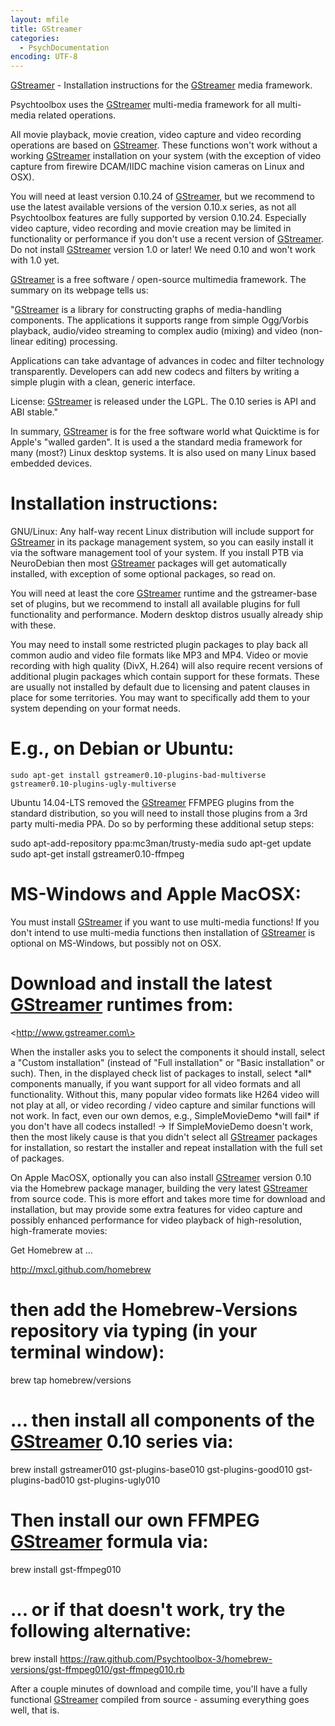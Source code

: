 ```yaml
---
layout: mfile
title: GStreamer
categories:
  - PsychDocumentation
encoding: UTF-8
---
```


[GStreamer](/docs/GStreamer) - Installation instructions for the [GStreamer](/docs/GStreamer) media framework.

Psychtoolbox uses the [GStreamer](/docs/GStreamer) multi-media framework for all multi-media
related operations.

All movie playback, movie creation, video capture and video recording
operations are based on [GStreamer](/docs/GStreamer). These functions won't work without a
working [GStreamer](/docs/GStreamer) installation on your system (with the exception of video
capture from firewire DCAM/IIDC machine vision cameras on Linux and OSX).

You will need at least version 0.10.24 of [GStreamer](/docs/GStreamer), but we recommend to
use the latest available versions of the version 0.10.x series, as not
all Psychtoolbox features are fully supported by version 0.10.24.
Especially video capture, video recording and movie creation may be
limited in functionality or performance if you don't use a recent version
of [GStreamer](/docs/GStreamer). Do not install [GStreamer](/docs/GStreamer) version 1.0 or later! We need 0.10
and won't work with 1.0 yet.

[GStreamer](/docs/GStreamer) is a free software / open-source multimedia framework. The
summary on its webpage tells us:

"[GStreamer](/docs/GStreamer) is a library for constructing graphs of media-handling
components. The applications it supports range from simple Ogg/Vorbis
playback, audio/video streaming to complex audio (mixing) and video
(non-linear editing) processing.

Applications can take advantage of advances in codec and filter
technology transparently. Developers can add new codecs and filters by
writing a simple plugin with a clean, generic interface.

License: [GStreamer](/docs/GStreamer) is released under the LGPL. The 0.10 series is API and
ABI stable."

In summary, [GStreamer](/docs/GStreamer) is for the free software world what Quicktime is
for Apple's "walled garden". It is used a the standard media framework
for many (most?) Linux desktop systems. It is also used on many Linux
based embedded devices.


# Installation instructions:


GNU/Linux: Any half-way recent Linux distribution will include support
for [GStreamer](/docs/GStreamer) in its package management system, so you can easily install
it via the software management tool of your system. If you install PTB
via NeuroDebian then most [GStreamer](/docs/GStreamer) packages will get automatically
installed, with exception of some optional packages, so read on.

You will need at least the core [GStreamer](/docs/GStreamer) runtime and the gstreamer-base
set of plugins, but we recommend to install all available plugins for
full functionality and performance. Modern desktop distros usually
already ship with these.

You may need to install some restricted plugin packages to play back all
common audio and video file formats like MP3 and MP4. Video or movie
recording with high quality (DivX, H.264) will also require recent
versions of additional plugin packages which contain support for these
formats. These are usually not installed by default due to licensing and
patent clauses in place for some territories. You may want to
specifically add them to your system depending on your format needs.

# E.g., on Debian or Ubuntu:

    sudo apt-get install gstreamer0.10-plugins-bad-multiverse
    gstreamer0.10-plugins-ugly-multiverse

Ubuntu 14.04-LTS removed the [GStreamer](/docs/GStreamer) FFMPEG plugins from the standard
distribution, so you will need to install those plugins from a 3rd
party multi-media PPA. Do so by performing these additional setup steps:

sudo apt-add-repository ppa:mc3man/trusty-media
sudo apt-get update
sudo apt-get install gstreamer0.10-ffmpeg


# MS-Windows and Apple MacOSX:

You must install [GStreamer](/docs/GStreamer) if you want to use multi-media functions! If
you don't intend to use multi-media functions then installation of
[GStreamer](/docs/GStreamer) is optional on MS-Windows, but possibly not on OSX.

# Download and install the latest [GStreamer](/docs/GStreamer) runtimes from:

\<http://www.gstreamer.com\>

When the installer asks you to select the components it should install,
select a "Custom installation" (instead of "Full installation" or "Basic
installation" or such). Then, in the displayed check list of packages to
install, select \*all\* components manually, if you want support for all
video formats and all functionality. Without this, many popular video
formats like H264 video will not play at all, or video recording / video
capture and similar functions will not work. In fact, even our own demos,
e.g., SimpleMovieDemo \*will fail\* if you don't have all codecs installed!
-\> If SimpleMovieDemo doesn't work, then the most likely cause is that
you didn't select all [GStreamer](/docs/GStreamer) packages for installation, so restart the
installer and repeat installation with the full set of packages.


On Apple MacOSX, optionally you can also install [GStreamer](/docs/GStreamer) version 0.10
via the Homebrew package manager, building the very latest [GStreamer](/docs/GStreamer) from
source code. This is more effort and takes more time for download and
installation, but may provide some extra features for video capture and
possibly enhanced performance for video playback of high-resolution,
high-framerate movies:

Get Homebrew at ...

http://mxcl.github.com/homebrew

# then add the Homebrew-Versions repository via typing (in your terminal window):

brew tap homebrew/versions

# ... then install all components of the [GStreamer](/docs/GStreamer) 0.10 series via:

brew install gstreamer010 gst-plugins-base010 gst-plugins-good010
gst-plugins-bad010 gst-plugins-ugly010

# Then install our own FFMPEG [GStreamer](/docs/GStreamer) formula via:

brew install gst-ffmpeg010

# ... or if that doesn't work, try the following alternative:

brew install https://raw.github.com/Psychtoolbox-3/homebrew-versions/gst-ffmpeg010/gst-ffmpeg010.rb

After a couple minutes of download and compile time, you'll have a fully
functional [GStreamer](/docs/GStreamer) compiled from source - assuming everything goes
well, that is.
